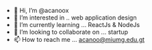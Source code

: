 - 👋 Hi, I’m @acanoox
- 👀 I’m interested in .. web application design 
- 🌱 I’m currently learning ... ReactJs & NodeJs
- 💞️ I’m looking to collaborate on ... startup 
- 📫 How to reach me ... acanoo@miumg.edu.gt

<!---
acanoox/acanoox is a ✨ special ✨ repository because its `README.md` (this file) appears on your GitHub profile.
You can click the Preview link to take a look at your changes.
--->
